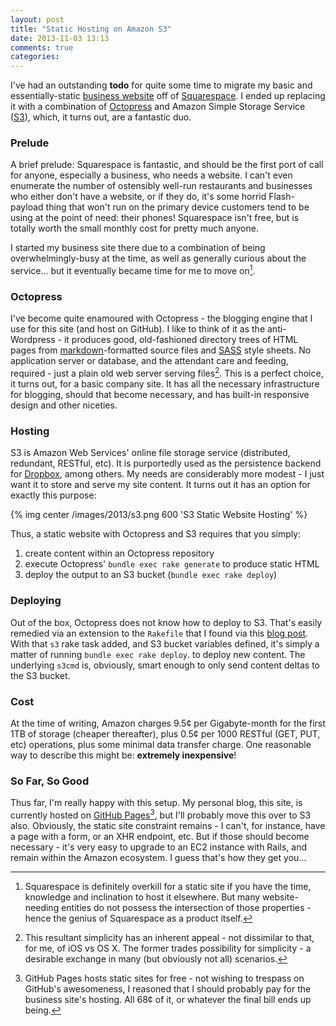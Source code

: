 ```yaml
---
layout: post
title: "Static Hosting on Amazon S3"
date: 2013-11-03 13:13
comments: true
categories:
---
```

I've had an outstanding **todo** for quite some time to migrate my basic and essentially-static [business website](http://www.factorialsystems.ca) off of [Squarespace](http://www.squarespace.com). I ended up replacing it with a combination of [Octopress](http://octopress.org) and Amazon Simple Storage Service ([S3][s3]), which, it turns out, are a fantastic duo.<!--more-->

[s3]: http://aws.amazon.com/s3

### Prelude
A brief prelude: Squarespace is fantastic, and should be the first port of call for anyone, especially a business, who needs a website. I can't even enumerate the number of ostensibly well-run restaurants and businesses who either don't have a website, or if they do, it's some horrid Flash-payload thing that won't run on the primary device customers tend to be using at the point of need: their phones! Squarespace isn't free, but is totally worth the small monthly cost for pretty much anyone.

I started my business site there due to a combination of being overwhelmingly-busy at the time, as well as generally curious about the service... but it eventually became time for me to move on[^1].

### Octopress
I've become quite enamoured with Octopress - the blogging engine that I use for this site (and host on GitHub). I like to think of it as the anti-Wordpress - it produces good, old-fashioned directory trees of HTML pages from [markdown](http://en.wikipedia.org/wiki/Markdown)-formatted source files and [SASS](http://sass-lang.com/) style sheets. No application server or database, and the attendant care and feeding, required - just a plain old web server serving files[^2]. This is a perfect choice, it turns out, for a basic company site. It has all the necessary infrastructure for blogging, should that become necessary, and has built-in responsive design and other niceties.

### Hosting
S3 is Amazon Web Services' online file storage service (distributed, redundant, RESTful, etc). It is purportedly used as the persistence backend for [Dropbox](http://dropbox.com), among others. My needs are considerably more modest - I just want it to store and serve my site content. It turns out it has an option for exactly this purpose:

{% img center /images/2013/s3.png 600 'S3 Static Website Hosting' %}

Thus, a static website with Octopress and S3 requires that you simply:

1. create content within an Octopress repository
2. execute Octopress' `bundle exec rake generate` to produce static HTML
3. deploy the output to an S3 bucket (`bundle exec rake deploy`)

### Deploying
Out of the box, Octopress does not know how to deploy to S3. That's easily remedied via an extension to the `Rakefile` that I found via this [blog post](http://www.jerome-bernard.com/blog/2011/08/20/quick-tip-for-easily-deploying-octopress-blog-on-amazon-s3/). With that `s3` rake task added, and S3 bucket variables defined, it's simply a matter of running `bundle exec rake deploy`. to deploy new content. The underlying `s3cmd` is, obviously, smart enough to only send content deltas to the S3 bucket.

### Cost
At the time of writing, Amazon charges 9.5¢ per Gigabyte-month for the first 1TB of storage (cheaper thereafter), plus 0.5¢ per 1000 RESTful (GET, PUT, etc) operations, plus some minimal data transfer charge. One reasonable way to describe this might be: **extremely inexpensive**!

### So Far, So Good
Thus far, I'm really happy with this setup. My personal blog, this site, is currently hosted on [GitHub Pages](http://pages.github.com)[^3], but I'll probably move this over to S3 also. Obviously, the static site constraint remains - I can't, for instance, have a page with a form, or an XHR endpoint, etc. But if those should become necessary - it's very easy to upgrade to an EC2 instance with Rails, and remain within the Amazon ecosystem. I guess that's how they get you...

[^1]: Squarespace is definitely overkill for a static site if you have the time, knowledge and inclination to host it elsewhere. But many website-needing entities do not possess the intersection of those properties - hence the genius of Squarespace as a product itself.
[^2]: This resultant simplicity has an inherent appeal - not dissimilar to that, for me, of iOS vs OS X. The former trades possibility for simplicity - a desirable exchange in many (but obviously not all) scenarios.
[^3]: GitHub Pages hosts static sites for free - not wishing to trespass on GitHub's awesomeness, I reasoned that I should probably pay for the business site's hosting. All 68¢ of it, or whatever the final bill ends up being.
